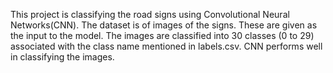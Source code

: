 This project is classifying the road signs using Convolutional Neural Networks(CNN).
The dataset is of images of the signs. These are given as the input to the model.
The images are classified into 30 classes (0 to 29) associated with the class name mentioned in labels.csv.
CNN performs well in classifying the images.
